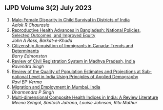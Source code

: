 ## IJPD Volume 3(2) July 2023 

1. [ Male-Female Disparity in Child Survival in Districts of India](../assets/ijpd/2023-2/V_3_2_1.pdf)
    <br> *Aalok R Chaurasia*
2. [ Reproductive Health Advances in Bangladesh: National Policies, Selected Outcomes, and Improved Equity](../assets/ijpd/2023-2/V_3_2_2.pdf)
    <br> *John A Ross, Barkat-e-Khuda*
3. [ Citizenship Acquisition of Immigrants in Canada: Trends and Determinants](../assets/ijpd/2023-2/V_3_2_3.pdf)
    <br> *Barry Edmonston*
4. [ Review of Civil Registration System in Madhya Pradesh, India](../assets/ijpd/2023-2/V_3_2_4.pdf)
    <br> *Ravendra Singh*
5. [ Review of the Quality of Population Estimates and Projections at Sub-national Level in India Using Principles of Applied Demography](../assets/ijpd/2023-2/V_3_2_5.pdf)
    <br> *Ravi BP Verma*
6. [ Migration and Employment in Mumbai, India](../assets/ijpd/2023-2/V_3_2_6.pdf)
    <br> *Dharmendra P Singh*
7. [ Multi-dimensional Composite Health Indices in India: A Review Literature](../assets/ijpd/2023-2/V_3_2_7.pdf)
    <br> *Meena Sehgal*, *Santosh Jatrana*, *Louise Johnson*, *Ritu Mathur*